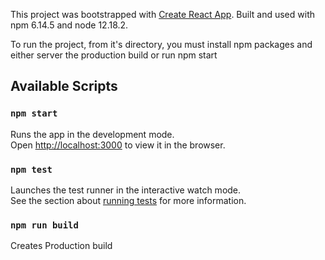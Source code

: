 This project was bootstrapped with [Create React App](https://github.com/facebook/create-react-app).
Built and used with npm 6.14.5 and node 12.18.2.


To run the project, from it's directory, you must install npm packages and either server the production build or run npm start

## Available Scripts

### `npm start`

Runs the app in the development mode.<br />
Open [http://localhost:3000](http://localhost:3000) to view it in the browser.


### `npm test`

Launches the test runner in the interactive watch mode.<br />
See the section about [running tests](https://facebook.github.io/create-react-app/docs/running-tests) for more information.

### `npm run build`

Creates Production build

